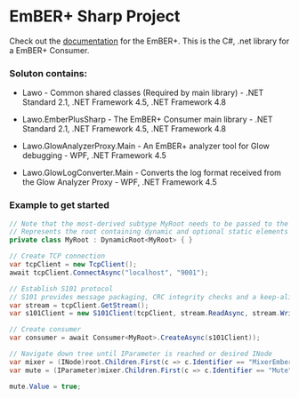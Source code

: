 EmBER+ Sharp Project
=============================================================================

Check out the [documentation](http://lawo.github.io/ember-plus-sharp) for the EmBER+. This is the C#, .net library for a EmBER+ Consumer.

### Soluton contains:
- Lawo - Common shared classes (Required by main library) - .NET Standard 2.1, .NET Framework 4.5, .NET Framework 4.8
- Lawo.EmberPlusSharp - The EmBER+ Consumer main library - .NET Standard 2.1, .NET Framework 4.5, .NET Framework 4.8

- Lawo.GlowAnalyzerProxy.Main - An EmBER+ analyzer tool for Glow debugging - WPF, .NET Framework 4.5
- Lawo.GlowLogConverter.Main - Converts the log format received from the Glow Analyzer Proxy - WPF, .NET Framework 4.5

### Example to get started

```csharp
// Note that the most-derived subtype MyRoot needs to be passed to the generic base class.
// Represents the root containing dynamic and optional static elements in the object tree accessible through Consumer<TRoot>.Root
private class MyRoot : DynamicRoot<MyRoot> { }

// Create TCP connection
var tcpClient = new TcpClient();
await tcpClient.ConnectAsync("localhost", "9001");

// Establish S101 protocol
// S101 provides message packaging, CRC integrity checks and a keep-alive mechanism.
var stream = tcpClient.GetStream();
var s101Client = new S101Client(tcpClient, stream.ReadAsync, stream.WriteAsync);

// Create consumer
var consumer = await Consumer<MyRoot>.CreateAsync(s101Client));

// Navigate down tree until IParameter is reached or desired INode
var mixer = (INode)root.Children.First(c => c.Identifier == "MixerEmberIdentifier");
var mute = (IParameter)mixer.Children.First(c => c.Identifier == "Mute");

mute.Value = true;

```
